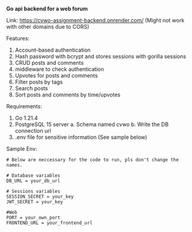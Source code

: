 **Go api backend for a web forum**

Link: https://cvwo-assignment-backend.onrender.com/ 
(Might not work with other domains due to CORS)

Features:
1. Account-based authentication
2. Hash password with bcrypt and stores sessions with gorilla sessions
3. CRUD posts and comments
4. middleware to check authentication
5. Upvotes for posts and comments
6. Filter posts by tags
7. Search posts
8. Sort posts and comments by time/upvotes

Requirements:
1. Go 1.21.4
2. PostgreSQL 15 server
    a. Schema named cvwo
    b. Write the DB connection url
3. .env file for sensitive information (See sample below)

Sample Env:

    # Below are neccessary for the code to run, pls don't change the names. 
    
    # Database variables
    DB_URL = your_db_url
    
    # Sessions variables
    SESSION_SECRET = your_key
    JWT_SECRET = your_key
    
    #Web
    PORT = your_own_port
    FRONTEND_URL = your_frontend_url
